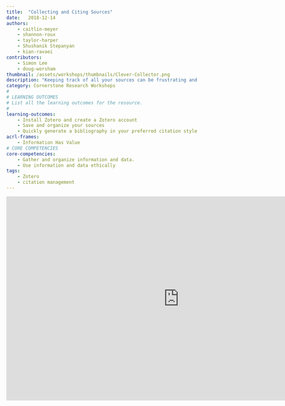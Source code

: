 ```yaml
---
title:  "Collecting and Citing Sources"
date:   2018-12-14
authors:
    - caitlin-meyer
    - shannon-roux
    - taylor-harper
    - Shushanik Stepanyan
    - kian-ravaei
contributors:
    - Simon Lee
    - doug-worsham
thumbnail: /assets/workshops/thumbnails/Clever-Collector.png
description: "Keeping track of all your sources can be frustrating and overwhelming—but with a little bit of organization, managing sources can be a breeze! In this activity, you will learn how to auto-generate your bibliography in virtually any citation style, keep track of your sources, and more! This workshop will show you how Zotero can help save and organize your research sources."
category: Cornerstone Research Workshops
#
# LEARNING OUTCOMES
# List all the learning outcomes for the resource.
#
learning-outcomes:
    - Install Zotero and create a Zotero account
    - Save and organize your sources
    - Quickly generate a bibliography in your preferred citation style
acrl-frames:
    - Information Has Value
# CORE COMPETENCIES
core-competencies:
    - Gather and organize information and data.
    - Use information and data ethically 
tags:
    - Zotero
    - citation management
---
```

<iframe src="https://ccle.ucla.edu/mod/hvp/embed.php?id=2185897" width="906" height="535" frameborder="0" allowfullscreen="allowfullscreen"></iframe><script src="https://ccle.ucla.edu/mod/hvp/library/js/h5p-resizer.js" charset="UTF-8"></script>
